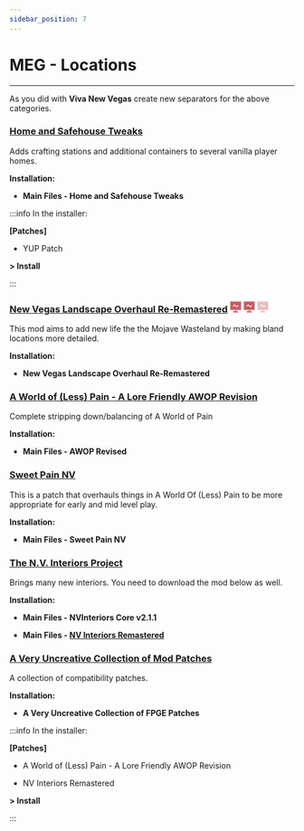 ```yaml
---
sidebar_position: 7
---
```


# MEG - Locations

---

As you did with **Viva New Vegas** create new separators for the above categories.

### [Home and Safehouse Tweaks](https://www.nexusmods.com/newvegas/mods/74391)

Adds crafting stations and additional containers to several vanilla player homes.

**Installation:**

- **Main Files - Home and Safehouse Tweaks**

:::info In the installer:

**[Patches]**

- YUP Patch

**> Install**

:::


### [New Vegas Landscape Overhaul Re-Remastered](https://www.nexusmods.com/newvegas/mods/74218) ![](../static/img/Performance.png) ![](../static/img/Performance.png) ![](../static/img/PerformanceFaded.png)

This mod aims to add new life the the Mojave Wasteland by making bland locations more detailed.

**Installation:**

- **New Vegas Landscape Overhaul Re-Remastered**


### [A World of (Less) Pain - A Lore Friendly AWOP Revision](https://www.nexusmods.com/newvegas/mods/71139)

Complete stripping down/balancing of A World of Pain

**Installation:**

- **Main Files - AWOP Revised**


### [Sweet Pain NV](https://www.nexusmods.com/newvegas/mods/81523)

This is a patch that overhauls things in A World Of (Less) Pain to be more appropriate for early and mid level play.

**Installation:**

- **Main Files - Sweet Pain NV**


### [The N.V. Interiors Project](https://www.nexusmods.com/newvegas/mods/43534)

Brings many new interiors. You need to download the mod below as well.

**Installation:**

- **Main Files - NVInteriors Core v2.1.1**

- **Main Files - [NV Interiors Remastered](https://www.nexusmods.com/newvegas/mods/71228?tab=files)**


### [A Very Uncreative Collection of Mod Patches](https://www.nexusmods.com/newvegas/mods/78465)

A collection of compatibility patches.

**Installation:**

- **A Very Uncreative Collection of FPGE Patches**

:::info In the installer:

**[Patches]**

- A World of (Less) Pain - A Lore Friendly AWOP Revision

- NV Interiors Remastered

**> Install**

:::